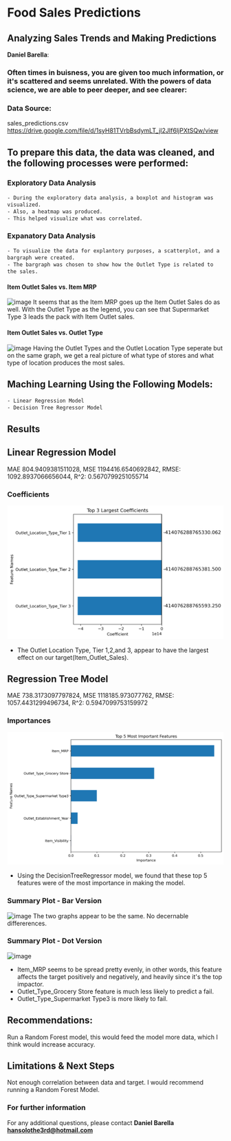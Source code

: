 # Food Sales Predictions
## Analyzing Sales Trends and Making Predictions

**Daniel Barella**: 

### Often times in buisness, you are given too much information, or it's scattered and seems unrelated. With the powers of data science, we are able to peer deeper, and see clearer:

### Data Source:
sales_predictions.csv
https://drive.google.com/file/d/1syH81TVrbBsdymLT_jl2JIf6IjPXtSQw/view

## To prepare this data, the data was cleaned, and the following processes were performed:

### Exploratory Data Analysis
    - During the exploratory data analysis, a boxplot and histogram was visualized.
    - Also, a heatmap was produced.
    - This helped visualize what was correlated.
    
 ### Expanatory Data Analysis
    - To visualize the data for explantory purposes, a scatterplot, and a bargraph were created.
    - The bargraph was chosen to show how the Outlet Type is related to the sales.

#### Item Outlet Sales vs. Item MRP
![image](https://user-images.githubusercontent.com/114630422/202842496-085e1ca8-011b-46be-9eb0-6d25795586eb.png)
It seems that as the Item MRP goes up the Item Outlet Sales do as well.  With the Outlet Type as the legend, you can see that Supermarket Type 3 leads the pack with Item Outlet sales.

#### Item Outlet Sales vs. Outlet Type
![image](https://user-images.githubusercontent.com/114630422/202842626-f6e0bbdf-1c4e-4bd5-a3b4-2409e5e78b0b.png)
Having the Outlet Types and the Outlet Location Type seperate but on the same 
graph, we get a real picture of what type of stores and what type of location produces the most sales.

## Maching Learning Using the Following Models:
    - Linear Regression Model
    - Decision Tree Regressor Model
    
## Results

## Linear Regression Model

MAE 804.9409381511028,
 MSE 1194416.6540692842,
 RMSE: 1092.8937066656044,
 R^2: 0.5670799251055714 
 
### Coefficients 

![image](LinearRegression.png)
- The Outlet Location Type, Tier 1,2,and 3, appear to have the largest effect on our target(Item_Outlet_Sales).


## Regression Tree Model

MAE 738.3173097797824,
 MSE 1118185.973077762,
 RMSE: 1057.4431299496734,
 R^2: 0.5947099753159972 
 
### Importances

![image](dec_tree.png)
- Using the DecisionTreeRegressor model, we found that these top 5 features were of the most importance in making the model.

### Summary Plot - Bar Version

![image](dec_tree_shap_bar.png)
The two graphs appear to be the same. No decernable differerences.

### Summary Plot - Dot Version

![image](dec_tree_shap_dot.png)
- Item_MRP seems to be spread pretty evenly, in other words, this feature affects the target positively and negatively, and heavily since it's the top impactor.
- Outlet_Type_Grocery Store feature is much less likely to predict a fail.
- Outlet_Type_Supermarket Type3 is more likely to fail.

## Recommendations:

Run a Random Forest model, this would feed the model more data, which I think would increase accuracy.

## Limitations & Next Steps

Not enough correlation between data and target. I would recommend running a Random Forest Model.

### For further information


For any additional questions, 
please contact 
**Daniel Barella**
**hansolothe3rd@hotmail.com**
